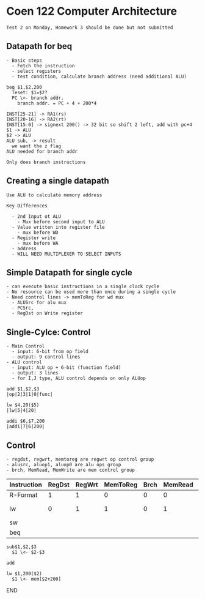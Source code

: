 # Coen 122 Computer Architecture

    Test 2 on Monday, Homework 3 should be done but not submitted

## Datapath for beq

    - Basic steps
      - Fetch the instruction
      - select registers
      - test condition, calculate branch address (need additional ALU)

    beq $1,$2,200
      Teset: $1=$2?
      PC \<- branch addr.
        branch addr. = PC + 4 + 200*4

    INST[25-21] -> RA1(rs)
    INST[20-16] -> RA2(rt)
    INST[15-0] -> signext 200() -> 32 bit so shift 2 left, add with pc+4
    $1 -> ALU
    $2 -> ALU
    ALU sub, -> result
      we want the z flag
    ALU needed for branch addr

    Only does branch instructions

## Creating a single datapath

    Use ALU to calculate memory address

    Key Differences

      - 2nd Input ot ALU
        - Mux before second input to ALU
      - Value written into register file
        - mux before WD
      - Register write
        - mux before WA
      - address
      - WILL NEED MULTIPLEXER TO SELECT INPUTS

## Simple Datapath for single cycle

    - can execute basic instructions in a single clock cycle
    - No resource can be used more than once during a single cycle
    - Need control lines -> memToReg for wd mux
      - ALUSrc for alu mux
      - PCSrc,
      - RegDst on Write register

## Single-Cylce: Control

    - Main Control
      - input: 6-bit from op field
      - output: 9 control lines
    - ALU control
      - input: ALU op + 6-bit (function field)
      - output: 3 lines
      - for I,J type, ALU control depends on only ALUop

    add $1,$2,$3
    |op|2|3|1|0|func|

    lw $4,20($5)
    |lw|5|4|20|

    addi $6,$7,200
    |addi|7|6|200|

## Control

    - regdst, regwrt, memtoreg are regwrt op control group
    - alusrc, aluop1, aluop0 are alu ops group
    - brch, MemRead, MemWrite are mem control group

| Instruction | RegDst | RegWrt | MemToReg | Brch | MemRead | MemWrite | ALUSrc | ALUOp1  | ALUp0   |
|-------------|--------|--------|----------|------|---------|----------|--------|---------|---------|
| R-Format    | 1      | 1      | 0        | 0    | 0       | 0        | 0      | 1 (R)   | 0 (R)   |
| lw          | 0      | 1      | 1        | 0    | 1       | 0        | 1      | 0 (add) | 0 (add) |
| sw          |        |        |          |      |         |          |        |         |         |
| beq         |        |        |          |      |         |          |        |         |         |

    sub$1,$2,$3
      $1 \<- $2-$3

    add

    lw $1,200($2)
      $1 \<- mem[$2+200]

END
